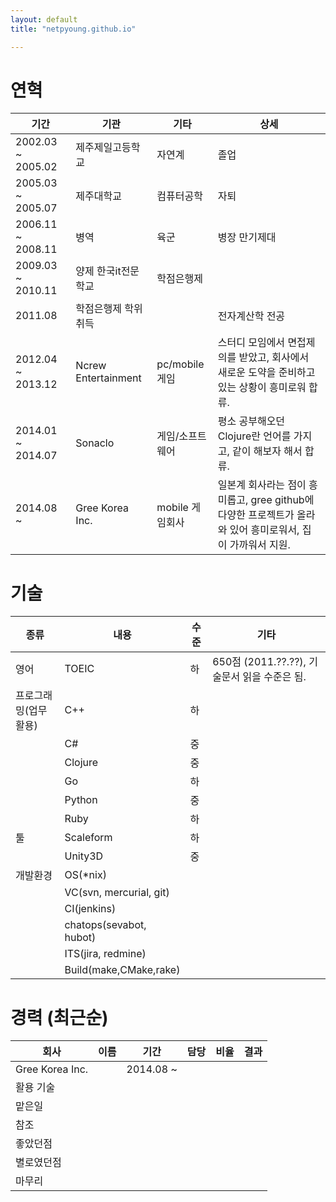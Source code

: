 ```yaml
---
layout: default
title: "netpyoung.github.io"

---
```


# 연혁

기간	          | 기관                | 기타               | 상세
------------------|---------------------|--------------------|-----
2002.03 ~ 2005.02 |	제주제일고등학교    | 자연계             | 졸업
2005.03 ~ 2005.07 |	제주대학교          | 컴퓨터공학         | 자퇴
2006.11 ~ 2008.11 | 병역                | 육군               | 병장 만기제대
2009.03 ~ 2010.11 | 양제 한국it전문학교 | 학점은행제         |
2011.08           |	학점은행제 학위취득 |                    | 전자계산학 전공
2012.04 ~ 2013.12 |	Ncrew Entertainment | pc/mobile 게임     | 스터디 모임에서 면접제의를 받았고, 회사에서 새로운 도약을 준비하고 있는 상황이 흥미로워 합류.
2014.01 ~ 2014.07 | Sonaclo             | 게임/소프트웨어    | 평소 공부해오던 Clojure란 언어를 가지고, 같이 해보자 해서 합류.
2014.08 ~         | Gree Korea Inc.     | mobile 게임회사    | 일본계 회사라는 점이 흥미롭고, gree github에 다양한 프로젝트가 올라와 있어 흥미로워서, 집이 가까워서 지원.



# 기술

종류                 | 내용                       | 수준 | 기타
---------------------|----------------------------|------|-----
영어                 | TOEIC                      | 하   | 650점 (2011.??.??), 기술문서 읽을 수준은 됨.
프로그래밍(업무활용) | C++                        | 하   |
                     | C#                         | 중   |
                     | Clojure                    | 중   |
                     | Go                         | 하   |
                     | Python                     | 중   |
                     | Ruby                       | 하   |
툴                   | Scaleform                  | 하   |
                     | Unity3D                    | 중   |
개발환경             | OS(*nix)                   |      |
                     | VC(svn, mercurial, git)    |      |
                     | CI(jenkins)                |      |
                     | chatops(sevabot, hubot)    |      |
                     | ITS(jira, redmine)         |      |
                     | Build(make,CMake,rake)     |      |



# 경력 (최근순)
회사            | 이름     | 기간      | 담당       | 비율 | 결과
----------------|----------|-----------|------------|------|------
Gree Korea Inc.	|          | 2014.08 ~ |            |      |
활용 기술	    |
맡은일          |
참조            |
좋았던점        |
별로였던점      |
마무리          |
	
